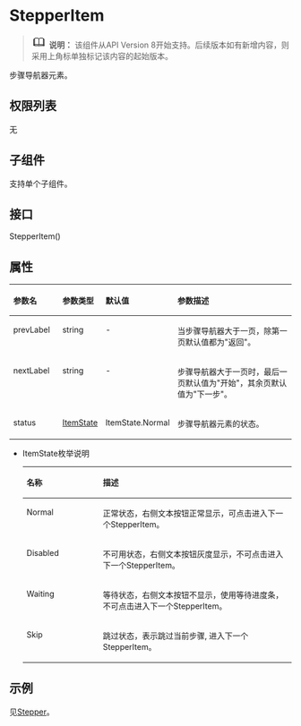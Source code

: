 # StepperItem<a name="ZH-CN_TOPIC_0000001192755138"></a>

>![](../../public_sys-resources/icon-note.gif) **说明：** 
>该组件从API Version 8开始支持。后续版本如有新增内容，则采用上角标单独标记该内容的起始版本。

步骤导航器元素。


## 权限列表<a name="section53281531154915"></a>

无

## 子组件<a name="section5989144051714"></a>

支持单个子组件。

## 接口<a name="section97451749121712"></a>

StepperItem\(\)

## 属性<a name="section17430171102911"></a>

<table><thead align="left"><tr><th class="cellrowborder" valign="top" width="17.851785178517854%" id="mcps1.1.5.1.1"><p>参数名</p>
</th>
<th class="cellrowborder" valign="top" width="10.501050105010503%" id="mcps1.1.5.1.2"><p>参数类型</p>
</th>
<th class="cellrowborder" valign="top" width="21.192119211921195%" id="mcps1.1.5.1.3"><p>默认值</p>
</th>
<th class="cellrowborder" valign="top" width="50.455045504550455%" id="mcps1.1.5.1.4"><p>参数描述</p>
</th>
</tr>
</thead>
<tbody><tr><td class="cellrowborder" valign="top" width="17.851785178517854%" headers="mcps1.1.5.1.1 "><p>prevLabel</p>
</td>
<td class="cellrowborder" valign="top" width="10.501050105010503%" headers="mcps1.1.5.1.2 "><p>string</p>
</td>
<td class="cellrowborder" valign="top" width="21.192119211921195%" headers="mcps1.1.5.1.3 "><p>-</p>
</td>
<td class="cellrowborder" valign="top" width="50.455045504550455%" headers="mcps1.1.5.1.4 "><p>当步骤导航器大于一页，除第一页默认值都为"返回"。</p>
</td>
</tr>
<tr><td class="cellrowborder" valign="top" width="17.851785178517854%" headers="mcps1.1.5.1.1 "><p>nextLabel</p>
</td>
<td class="cellrowborder" valign="top" width="10.501050105010503%" headers="mcps1.1.5.1.2 "><p>string</p>
</td>
<td class="cellrowborder" valign="top" width="21.192119211921195%" headers="mcps1.1.5.1.3 "><p>-</p>
</td>
<td class="cellrowborder" valign="top" width="50.455045504550455%" headers="mcps1.1.5.1.4 "><p>步骤导航器大于一页时，最后一页默认值为"开始"，其余页默认值为"下一步"。</p>
</td>
</tr>
<tr><td class="cellrowborder" valign="top" width="17.851785178517854%" headers="mcps1.1.5.1.1 "><p>status</p>
</td>
<td class="cellrowborder" valign="top" width="10.501050105010503%" headers="mcps1.1.5.1.2 "><p><a href="#li1343015152912">ItemState</a></p>
</td>
<td class="cellrowborder" valign="top" width="21.192119211921195%" headers="mcps1.1.5.1.3 "><p>ItemState.Normal</p>
</td>
<td class="cellrowborder" valign="top" width="50.455045504550455%" headers="mcps1.1.5.1.4 "><p>步骤导航器元素的状态。</p>
</td>
</tr>
</tbody>
</table>

-   <a name="li1343015152912"></a>ItemState枚举说明

    <table><thead align="left"><tr><th class="cellrowborder" valign="top" width="28.360000000000003%" id="mcps1.1.3.1.1"><p>名称</p>
    </th>
    <th class="cellrowborder" valign="top" width="71.64%" id="mcps1.1.3.1.2"><p>描述</p>
    </th>
    </tr>
    </thead>
    <tbody><tr><td class="cellrowborder" valign="top" width="28.360000000000003%" headers="mcps1.1.3.1.1 "><p>Normal</p>
    </td>
    <td class="cellrowborder" valign="top" width="71.64%" headers="mcps1.1.3.1.2 "><p>正常状态，右侧文本按钮正常显示，可点击进入下一个StepperItem。</p>
    </td>
    </tr>
    <tr><td class="cellrowborder" valign="top" width="28.360000000000003%" headers="mcps1.1.3.1.1 "><p>Disabled</p>
    </td>
    <td class="cellrowborder" valign="top" width="71.64%" headers="mcps1.1.3.1.2 "><p>不可用状态，右侧文本按钮灰度显示，不可点击进入下一个StepperItem。</p>
    </td>
    </tr>
    <tr><td class="cellrowborder" valign="top" width="28.360000000000003%" headers="mcps1.1.3.1.1 "><p>Waiting</p>
    </td>
    <td class="cellrowborder" valign="top" width="71.64%" headers="mcps1.1.3.1.2 "><p>等待状态，右侧文本按钮不显示，使用等待进度条，不可点击进入下一个StepperItem。</p>
    </td>
    </tr>
    <tr><td class="cellrowborder" valign="top" width="28.360000000000003%" headers="mcps1.1.3.1.1 "><p>Skip</p>
    </td>
    <td class="cellrowborder" valign="top" width="71.64%" headers="mcps1.1.3.1.2 "><p>跳过状态，表示跳过当前步骤, 进入下一个StepperItem。</p>
    </td>
    </tr>
    </tbody>
    </table>


## 示例<a name="section1131255321814"></a>

见[Stepper](ts-container-stepper.md)。

